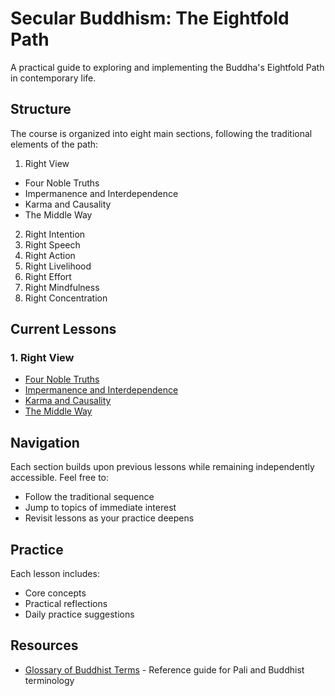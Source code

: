 # Secular Buddhism: The Eightfold Path

A practical guide to exploring and implementing the Buddha's Eightfold Path in contemporary life.

## Structure

The course is organized into eight main sections, following the traditional elements of the path:

1. Right View
  - Four Noble Truths
  - Impermanence and Interdependence
  - Karma and Causality
  - The Middle Way
2. Right Intention
3. Right Speech
4. Right Action
5. Right Livelihood
6. Right Effort
7. Right Mindfulness
8. Right Concentration

## Current Lessons

### 1. Right View
- [Four Noble Truths](eightfold-path/1-right-view/01-four-noble-truths.md)
- [Impermanence and Interdependence](eightfold-path/1-right-view/02-impermanence-interdependence.md)
- [Karma and Causality](eightfold-path/1-right-view/03-karma.md)
- [The Middle Way](eightfold-path/1-right-view/04-middle-way.md)

## Navigation

Each section builds upon previous lessons while remaining independently accessible. Feel free to:
- Follow the traditional sequence
- Jump to topics of immediate interest
- Revisit lessons as your practice deepens

## Practice

Each lesson includes:
- Core concepts
- Practical reflections
- Daily practice suggestions

## Resources

- [Glossary of Buddhist Terms](glossary.md) - Reference guide for Pali and Buddhist terminology
